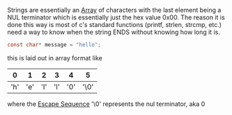 Strings are essentially an [Array](<./Arrays.md>) of characters with the last element being a NUL terminator which is essentially just the hex value 0x00. The reason it is done this way is most of c's standard functions (printf, strlen, strcmp, etc.) need a way to know when the string ENDS without knowing how long it is.

```c
const char* message = "hello";
```

this is laid out in array format like 

| 0 | 1 | 2 | 3 | 4 | 5 |
| :---: | :---: | :---: | :---: | :---: | :---: |
|'h'|'e'|'l'|'l'|'0'|'\\0'|
where the [Escape Sequence](<./../Explanations/Escape Sequences.md>) '\\0' represents the nul terminator, aka 0 
